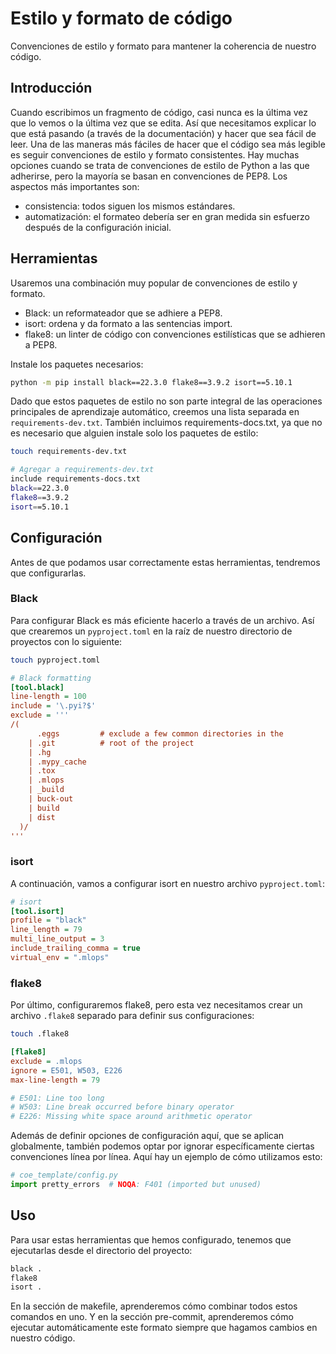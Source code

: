 # Estilo y formato de código

Convenciones de estilo y formato para mantener la coherencia de nuestro código.

## Introducción

Cuando escribimos un fragmento de código, casi nunca es la última vez que lo vemos o la última vez que se edita.
Así que necesitamos explicar lo que está pasando (a través de la documentación) y hacer que sea fácil de leer.
Una de las maneras más fáciles de hacer que el código sea más legible es seguir convenciones de estilo y formato consistentes.
Hay muchas opciones cuando se trata de convenciones de estilo de Python a las que adherirse, pero la mayoría se basan en convenciones de PEP8.
Los aspectos más importantes son:

* consistencia: todos siguen los mismos estándares.
* automatización: el formateo debería ser en gran medida sin esfuerzo después de la configuración inicial.

## Herramientas

Usaremos una combinación muy popular de convenciones de estilo y formato.

* Black: un reformateador que se adhiere a PEP8.
* isort: ordena y da formato a las sentencias import.
* flake8: un linter de código con convenciones estilísticas que se adhieren a PEP8.

Instale los paquetes necesarios:

```bash
python -m pip install black==22.3.0 flake8==3.9.2 isort==5.10.1
```

Dado que estos paquetes de estilo no son parte integral de las operaciones principales de aprendizaje automático,
creemos una lista separada en `requirements-dev.txt`.
También incluimos requirements-docs.txt, ya que no es necesario que alguien instale solo los paquetes de estilo:

```bash
touch requirements-dev.txt
```

```bash
# Agregar a requirements-dev.txt
include requirements-docs.txt
black==22.3.0
flake8==3.9.2
isort==5.10.1
```

## Configuración

Antes de que podamos usar correctamente estas herramientas, tendremos que configurarlas.

### Black

Para configurar Black es más eficiente hacerlo a través de un archivo.
Así que crearemos un `pyproject.toml` en la raíz de nuestro directorio de proyectos con lo siguiente:

```bash
touch pyproject.toml
```

```ini
# Black formatting
[tool.black]
line-length = 100
include = '\.pyi?$'
exclude = '''
/(
      .eggs         # exclude a few common directories in the
    | .git          # root of the project
    | .hg
    | .mypy_cache
    | .tox
    | .mlops
    | _build
    | buck-out
    | build
    | dist
  )/
'''
```

### isort

A continuación, vamos a configurar isort en nuestro archivo `pyproject.toml`:

```ini
# isort
[tool.isort]
profile = "black"
line_length = 79
multi_line_output = 3
include_trailing_comma = true
virtual_env = ".mlops"
```

### flake8

Por último, configuraremos flake8, pero esta vez necesitamos crear un archivo `.flake8` separado para definir sus configuraciones:

```bash
touch .flake8
```

```ini
[flake8]
exclude = .mlops
ignore = E501, W503, E226
max-line-length = 79

# E501: Line too long
# W503: Line break occurred before binary operator
# E226: Missing white space around arithmetic operator
```

Además de definir opciones de configuración aquí, que se aplican globalmente,
también podemos optar por ignorar específicamente ciertas convenciones línea por línea.
Aquí hay un ejemplo de cómo utilizamos esto:

```python
# coe_template/config.py
import pretty_errors  # NOQA: F401 (imported but unused)
```

## Uso

Para usar estas herramientas que hemos configurado, tenemos que ejecutarlas desde el directorio del proyecto:

```bash
black .
flake8
isort .
```

En la sección de makefile, aprenderemos cómo combinar todos estos comandos en uno.
Y en la sección pre-commit, aprenderemos cómo ejecutar automáticamente este formato siempre que hagamos cambios en nuestro código.
